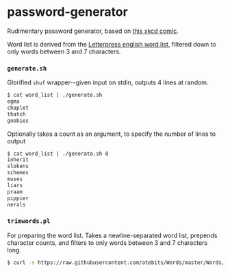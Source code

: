 # password-generator

Rudimentary password generator, based on [this xkcd comic](https://xkcd.com/936/).

Word list is derived from the [Letterpress english word list](https://github.com/atebits/Words/blob/master/Words/en.txt), filtered down to only words between 3 and 7 characters.

### `generate.sh`

Glorified `shuf` wrapper--given input on stdin, outputs 4 lines at random.

```bash
$ cat word_list | ./generate.sh
egma
chaplet
thatch
goobies
```

Optionally takes a count as an argument, to specify the number of lines to output

```bash
$ cat word_list | ./generate.sh 8
inherit
slokens
schemes
muses
liars
praam
pippier
nerals
```

### `trimwords.pl`

For preparing the word list. Takes a newline-separated word list, prepends character counts, and filters to only words between 3 and 7 characters long.

```bash
$ curl -s https://raw.githubusercontent.com/atebits/Words/master/Words/en.txt | ./trimwords.pl > word_list 
```
